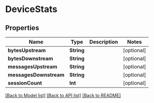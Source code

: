 # DeviceStats

## Properties
Name | Type | Description | Notes
------------ | ------------- | ------------- | -------------
**bytesUpstream** | **String** |  | [optional] 
**bytesDownstream** | **String** |  | [optional] 
**messagesUpstream** | **String** |  | [optional] 
**messagesDownstream** | **String** |  | [optional] 
**sessionCount** | **Int** |  | [optional] 

[[Back to Model list]](../README.md#documentation-for-models) [[Back to API list]](../README.md#documentation-for-api-endpoints) [[Back to README]](../README.md)


